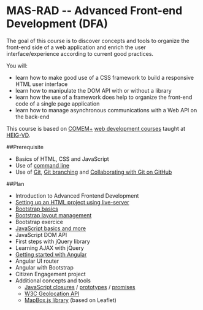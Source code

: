 # MAS-RAD -- Advanced Front-end Development (DFA)

The goal of this course is to discover concepts and tools to organize the front-end side of a web application and enrich the user interface/experience according to current good practices.

You will:

* learn how to make good use of a CSS framework to build a responsive HTML user interface
* learn how to manipulate the DOM API with or without a library
* learn how the use of a framework does help to organize the front-end code of a single page application
* learn how to manage asynchronous communications with a Web API on the back-end

This course is based on [COMEM+][comem] [web development courses][comem-webdev] taught at [HEIG-VD][heig].

##Prerequisite
* Basics of HTML, CSS and JavaScript
* Use of [command line](https://mediacomem.github.io/comem-webdev-docs/2017/subjects/cli?home=MediaComem%2Fcomem-masrad-dfa%23readme)
* Use of [Git](https://mediacomem.github.io/comem-webdev-docs/2017/subjects/git?home=MediaComem%2Fcomem-masrad-dfa%23readme), [Git branching](https://mediacomem.github.io/comem-webdev-docs/2017/subjects/git-branching?home=MediaComem%2Fcomem-masrad-dfa%23readme) and [Collaborating with Git on GitHub](https://mediacomem.github.io/comem-webdev-docs/2017/subjects/git-collaborating?home=MediaComem%2Fcomem-masrad-dfa%23readme)

##Plan

* Introduction to Advanced Frontend Development
* [Setting up an HTML project using live-server](https://mediacomem.github.io/comem-webdev-docs/2017/subjects/masrad-project-setup?home=MediaComem%2Fcomem-masrad-dfa%23readme)
* [Bootstrap basics](https://mediacomem.github.io/comem-webdev-docs/2017/subjects/bootstrap-basics?home=MediaComem%2Fcomem-masrad-dfa%23readme)
* [Bootstrap layout management](https://mediacomem.github.io/comem-webdev-docs/2017/subjects/bootstrap-layout-management?home=MediaComem%2Fcomem-masrad-dfa%23readme)
* Bootstrap exercice
* [JavaScript basics and more](https://mediacomem.github.io/comem-webdev-docs/2017/subjects/js?home=MediaComem%2Fcomem-masrad-dfa%23readme)
* JavaScript DOM API
* First steps with jQuery library
* Learning AJAX with jQuery
* [Getting started with Angular](https://mediacomem.github.io/comem-webdev-docs/2017/subjects/angular?home=MediaComem%2Fcomem-masrad-dfa%23readme)
* Angular UI router
* Angular with Bootstrap
* Citizen Engagement project
* Additional concepts and tools
    * [JavaScript closures](https://mediacomem.github.io/comem-webdev-docs/2017/subjects/js-closures?home=MediaComem%2Fcomem-masrad-dfa%23readme) / [prototypes](https://mediacomem.github.io/comem-webdev-docs/2017/subjects/js-prototypes?home=MediaComem%2Fcomem-masrad-dfa%23readme) / [promises](http)
    * [W3C Geolocation API](https://www.w3.org/TR/geolocation-API/)
    * [MapBox.js library](https://www.mapbox.com/mapbox.js/api/v3.0.1/) (based on Leaflet)


[comem]: http://www.heig-vd.ch/comem
[comem-webdev]: https://github.com/MediaComem/comem-webdev
[heig]: http://www.heig-vd.ch